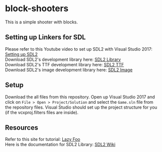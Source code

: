 # block-shooters
This is a simple shooter with blocks.

## Setting up Linkers for SDL
Please refer to this Youtube video to set up SDL2 with Visual Studio 2017: [Setting up SDL2](https://www.youtube.com/watch?v=Sfn7yOiwJLw)    
Download SDL2's development library here: [SDL2 Library](https://www.libsdl.org/download-2.0.php)     
Download SDL2's TTF development library here: [SDL2 TTF](https://www.libsdl.org/projects/SDL_ttf/)     
Download SDL2's image development library here: [SDL2 Image](https://www.libsdl.org/projects/SDL_image/)

## Setup
Download the all files from this repository. Open up Visual Studio 2017 and click on `File > Open > Project/Solution` and select the `Game.sln` file from the repository files. Visual Studio should set up the project structure for you (if the vcxproj.filters files are inside).

## Resources
Refer to this site for tutorial: [Lazy Foo](http://lazyfoo.net/tutorials/SDL/index.php)     
Here is the documentation for SDL2 Library: [SDL2 Wiki](https://wiki.libsdl.org/FrontPage)
